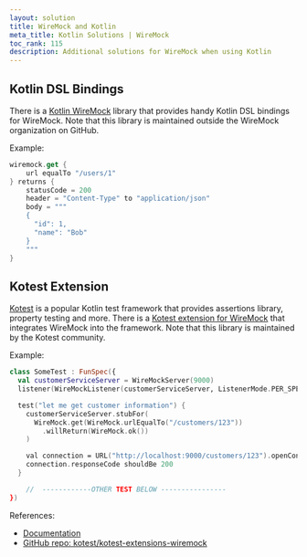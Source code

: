 ```yaml
---
layout: solution
title: WireMock and Kotlin
meta_title: Kotlin Solutions | WireMock
toc_rank: 115
description: Additional solutions for WireMock when using Kotlin
---
```



## Kotlin DSL Bindings

There is a [Kotlin WireMock](https://github.com/marcinziolo/kotlin-wiremock) library
that provides handy Kotlin DSL bindings for WireMock.
Note that this library is maintained outside the WireMock organization on GitHub.

Example:

```kotlin
wiremock.get {
    url equalTo "/users/1"
} returns {
    statusCode = 200
    header = "Content-Type" to "application/json"
    body = """
    {
      "id": 1,
      "name": "Bob"
    }
    """
}
```

## Kotest Extension

[Kotest](https://kotest.io/) is a popular Kotlin test framework
that provides assertions library, property testing and more.
There is a [Kotest extension for WireMock](https://github.com/kotest/kotest-extensions-wiremock)
that integrates WireMock into the framework.
Note that this library is maintained by the Kotest community.

Example:

```kotlin
class SomeTest : FunSpec({
  val customerServiceServer = WireMockServer(9000)
  listener(WireMockListener(customerServiceServer, ListenerMode.PER_SPEC))

  test("let me get customer information") {
    customerServiceServer.stubFor(
      WireMock.get(WireMock.urlEqualTo("/customers/123"))
        .willReturn(WireMock.ok())
    )

    val connection = URL("http://localhost:9000/customers/123").openConnection() as HttpURLConnection
    connection.responseCode shouldBe 200
  }

    //  ------------OTHER TEST BELOW ----------------
})
```

References:

- [Documentation](https://kotest.io/docs/extensions/wiremock.html)
- [GitHub repo: kotest/kotest-extensions-wiremock](https://github.com/kotest/kotest-extensions-wiremock)

